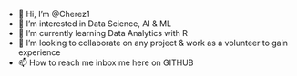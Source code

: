 - 👋 Hi, I’m @Cherez1
- 👀 I’m interested in Data Science, AI & ML
- 🌱 I’m currently learning Data Analytics with R
- 💞️ I’m looking to collaborate on any project & work as a volunteer to gain experience 
- 📫 How to reach me inbox me here on GITHUB

<!---
Cherez1/Cherez1 is a ✨ special ✨ repository because its `README.md` (this file) appears on your GitHub profile.
You can click the Preview link to take a look at your changes.
--->
